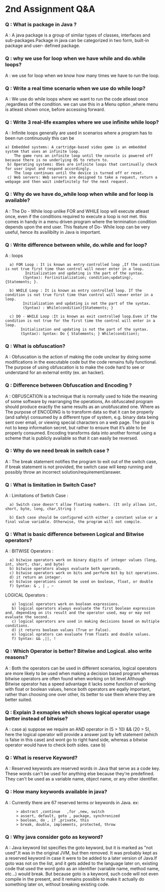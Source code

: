 # 2nd Assignment Q&A
### Q : What is package in Java ?
A : A java package is a group of similar types of classes, interfaces and sub-packages.Package in java can be categorized in two form, built-in package and user-            defined package.

### Q : why we use for loop when we have while and do.while loops?

A : we use for loop when we know how many times we have to run the loop.

### Q : Write a real time scenario when we use do while loop?

A : We use do while loops where we want to run the code atleast once ,regardless of the condition. we can use this in a Menu option ,where menu is atleast shown once, 
    before accessing forward. 

### Q : Write 3 real-life examples where we use infinite while loop?

A : Infinite loops generally are used in scenarios where a program has to been run continuously this can be
    
    a) Embedded systems: A cartridge-based video game is an embedded system that uses an infinite loop.
        The game runs an infinite loop until the console is powered off because there is no underlying OS to return to.
     b) Operating systems: OSes are infinite loops that continually check for user input and respond accordingly.
        The loop continues until the device is turned off or reset.
     c) Web servers: Web servers are designed to take a request, return a webpage and then wait indefinitely for the next request.

### Q : Why do we have do_while loop when while and for loop is available?

A : The Do - While loop unlike FOR and WHILE loop will execute atleast once, even if the conditions required to execute a loop is not met.
    this comes in handy in a menu driven program where the termination condition depends upon the end user.
    This feature of Do- While loop can be very useful, hence its availibilty in Java is important. 

### Q : Write difference between while, do.while and for loop?

A : loops
       
      a) FOR Loop : It is known as entry controlled loop ,If the condition is not true first time than control will never enter in a loop.
             Initialization and updating is the part of the syntax.
            (Syntax): For(initialization; condition;updating), {Statements; }.
      
      b) WHILE Loop : It is known as entry controlled loop. If the condition is not true first time than control will never enter in a loop.
            Initialization and updating is not the part of the syntax.
            (Syntax) : While(condition){Statements; }
      
      c) DO - WHILE Loop :It is known as exit controlled loop.Even if the condition is not true for the first time the control will enter in a loop.
           Initialization and updating is not the part of the syntax.
           (Syntax): Syntax: Do { Statements; } While(condition);
           
### Q : What is obfuscation?

A : Obfuscation is the action of making the code unclear by doing some modifications in the executable code but the code remains fully functional.
    The purpose of using obfuscation is to make the code hard to see or understand for an external entity (ex. an hacker).

### Q : Difference between Obfuscation and Encoding ?

A : OBFUSCATION is a technique that is normally used to hide the meaning of some software by rearranging the operations,
    An obfuscated program should produce exactly the same results as an unobfuscated one.
    Where as The purpose of ENCODING is to transform data so that it can be properly (and safely) consumed by a different type of system, e.g. binary data being sent       over email, or viewing special characters on a web page. The goal is not to keep information secret, but rather to ensure that it’s able to be properly consumed.       Encoding transforms data into another format using a scheme that is publicly available so that it can easily be reversed.        

### Q : Why do we need break in switch case ?

A : The break statement notifies the program to exit out of the switch case, if break statement is not provided, the switch case will keep running and possibly throw
    an incorrect solution/requirement/answer.
    
### Q : What is limitation in Switch Case?

A : Limitations of Swtich Case : 

      a) Switch case doesn't allow floating numbers. (It only allows int, short, byte, long, char,String )
      
      b) Each case should be configured with either a constant value or a final value variable. Otherwise, the program will not compile.


### Q : What is basic difference between Logical and Bitwise operators?

A : BITWISE Operators : 
                     
      a) bitwise operators work on binary digits of integer values (long, int, short, char, and byte) 
      b) bitwise operators always evaluate both operands.
      c) bitwise operators work on bits and perform bit by bit operations.
      d) it return an integer.
      e) bitwise operations cannot be used on boolean, float, or double
      f) Syntax: & , | , ~
    
  
   LOGICAL Operators : 
   
       a) logical operators work on boolean expressions.
       b) logical operators always evaluate the first boolean expression and, depending on its result and the operator used, may or may not evaluate the second.
       c) logical operators are used in making decisions based on multiple conditions.
       d) it returns boolean values (True or False).
       e) logical oprators can evaluate from floats and double values.
       f) Syntax: && ,||, !
    
### Q : Which Operator is better? Bitwise and Logical. also write reasons?

A : Both the operators can be used in different scenarios, logical operators are more likely to be used when making a decision based program whereas bitwise operators     are often found when working on bit level.Although Bitwise operator has a speed advantage it lacks some function of  working with float or boolean values, hence       both operators are eqally important, rather than choosing one over other, its better to use them where they are better suited.

### Q : Explain 3 exmaples which shows logical operator usage better instead of bitwise?

A : case a) suppose we require an AND operator in 
             (5 > 10) && (20 > 5), here the logical operator will provide a answer just by left statement (which is false in this case) and wont go to right hand side,
             whereas a bitwise operator would have to check both sides.
     case b) 

### Q : What is reserve Keyword?

A : Reserved keywords are reserved words in Java that serve as a code key. These words can't be used for anything else because they're predefined. They can't be used      as a variable name, object name, or any other identifier. 

### Q : How many keywords available in java?

A : Currently there are 67 reserved terms or keywords in Java.
    ex:
         
         > abstract	,continue	,for ,new, switch
         > assert, default, goto , package, synchronized
         > boolean, do , if	,private, this
         > break, double, implements, protected, throw

### Q : Why java consider goto as keyword?

A : Java keyword list specifies the goto keyword, but it is marked as "not used".It was in the original JVM, but then removed. It was probably kept as a reserved           keyword in case it were to be added to a later version of Java.If goto was not on the list, and it gets added to the language later on, existing code that used the     word goto as an identifier (variable name, method name, etc...) would break. But because goto is a keyword, such code will not even compile in the present, and it     remains possible to make it actually do something later on, without breaking existing code.
